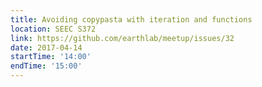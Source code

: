 ```yaml
---
title: Avoiding copypasta with iteration and functions
location: SEEC S372
link: https://github.com/earthlab/meetup/issues/32
date: 2017-04-14
startTime: '14:00'
endTime: '15:00'
---
```


